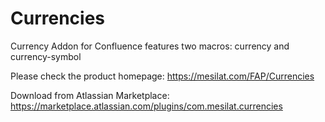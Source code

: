 # Currencies
Currency Addon for Confluence features two macros: currency and currency-symbol

Please check the product homepage: https://mesilat.com/FAP/Currencies

Download from Atlassian Marketplace: https://marketplace.atlassian.com/plugins/com.mesilat.currencies
